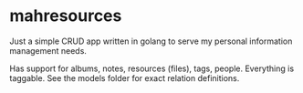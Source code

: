 # mahresources

Just a simple CRUD app written in golang to serve my personal information management needs.

Has support for albums, notes, resources (files), tags, people. Everything is taggable. 
See the models folder for exact relation definitions.